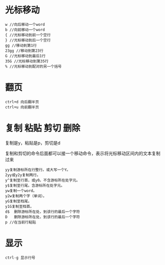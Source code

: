 # 光标移动

```
w //向后移动一个word
b //向前移动一个word
{ //光标移动到前一个空行
} //光标移动到后一个空行
gg //移动到第1行
23gg //移动到第23行
G //光标移动到最后1行
35G //光标移动到第35行
% //光标移动到配对的另一个括号
```

# 翻页

```
ctrl+d 向后翻半页
ctrl+u 向前翻半页
```

# 复制 粘贴 剪切 删除

复制是y，粘贴是p，剪切是d

复制和剪切的命令后面都可以接一个移动命令，表示将光标移动区间内的文本复制过来

```
yy复制游标所在行整行。或大写一个Y。
2yy或y2y复制两行。
y^复制至行首，或y0。不含游标所在处字元。
y$复制至行尾。含游标所在处字元。
yw复制一个word。
y2w复制两个字（单词）。
yG复制至档尾。
y1G复制至档首。
d$	删除游标所在处，到该行的最后一个字符
D	删除游标所在处，到该行的最后一个字符
p //在当前行粘贴
```

# 显示

```
ctrl-g 显示行号
```
